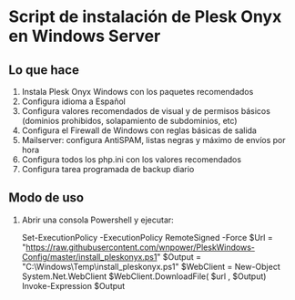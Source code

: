 # Script de instalación de Plesk Onyx en Windows Server

## Lo que hace

 1. Instala Plesk Onyx Windows con los paquetes recomendados
 2. Configura idioma a Español
 3. Configura valores recomendados de visual y de permisos básicos (dominios prohibidos, solapamiento de subdominios, etc)
 4. Configura el Firewall de Windows con reglas básicas de salida
 5. Mailserver: configura AntiSPAM, listas negras y máximo de envíos por hora
 6. Configura todos los php.ini con los valores recomendados
 7. Configura tarea programada de backup diario

## Modo de uso

 1. Abrir una consola Powershell y ejecutar:

    Set-ExecutionPolicy -ExecutionPolicy RemoteSigned -Force
    $Url = "https://raw.githubusercontent.com/wnpower/PleskWindows-Config/master/install_pleskonyx.ps1"
    $Output = "C:\Windows\Temp\install_pleskonyx.ps1"
    $WebClient = New-Object System.Net.WebClient
    $WebClient.DownloadFile( $url , $Output)
    Invoke-Expression $Output
